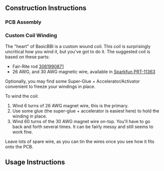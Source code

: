 ## Construction Instructions

### PCB Assembly

### Custom Coil Winding

The "heart" of BasicBBI is a custom wound coil. This coil is surprisingly uncritical how you wind it, but you've got to do it. The suggested coil is based on these parts:

* Fair-Rite rod [3061990871](https://www.digikey.ca/en/products/detail/fair-rite-products-corp/3061990871/8599472)
* 26 AWG, and 30 AWG magnetic wire, available in [Sparkfun PRT-11363](https://www.digikey.ca/en/products/detail/sparkfun-electronics/PRT-11363/5230957)

Optionally, you may find some Super-Glue + Accelerator/Activator convenient to freeze your windings in place. 

To wind the coil:

1. Wind 6 turns of 26 AWG magnet wire, this is the primary.
2. Use some glue (the super-glue + accelerator is easiest here) to hold the winding in place.
3. Wind 60 turns of the 30 AWG magnet wire on-top. You'll have to go back and forth several times. It can be fairly messy and still seems to work fine.

Leave lots of spare wire, as you can tin the wires once you see how it fits onto the PCB.

## Usage Instructions


